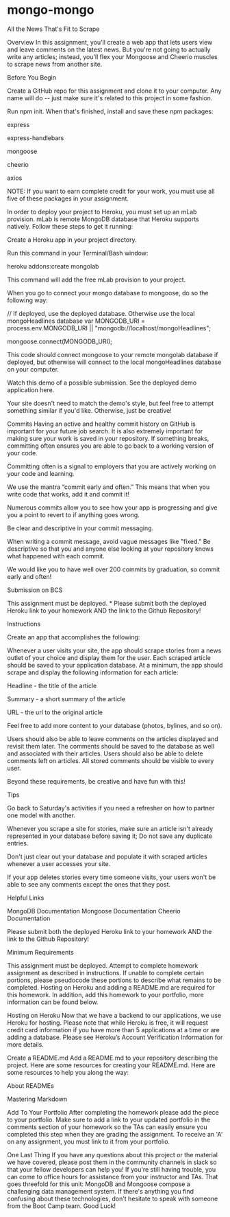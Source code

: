 # mongo-mongo

All the News That's Fit to Scrape

Overview
In this assignment, you'll create a web app that lets users view and leave comments on the latest news. But you're not going to actually write any articles; instead, you'll flex your Mongoose and Cheerio muscles to scrape news from another site.

Before You Begin


Create a GitHub repo for this assignment and clone it to your computer. Any name will do -- just make sure it's related to this project in some fashion.


Run npm init. When that's finished, install and save these npm packages:


express


express-handlebars


mongoose


cheerio


axios




NOTE: If you want to earn complete credit for your work, you must use all five of these packages in your assignment.


In order to deploy your project to Heroku, you must set up an mLab provision. mLab is remote MongoDB database that Heroku supports natively. Follow these steps to get it running:


Create a Heroku app in your project directory.


Run this command in your Terminal/Bash window:




heroku addons:create mongolab


This command will add the free mLab provision to your project.



When you go to connect your mongo database to mongoose, do so the following way:

// If deployed, use the deployed database. Otherwise use the local mongoHeadlines database
var MONGODB_URI = process.env.MONGODB_URI || "mongodb://localhost/mongoHeadlines";

mongoose.connect(MONGODB_URI);

This code should connect mongoose to your remote mongolab database if deployed, but otherwise will connect to the local mongoHeadlines database on your computer.



Watch this demo of a possible submission. See the deployed demo application here.


Your site doesn't need to match the demo's style, but feel free to attempt something similar if you'd like. Otherwise, just be creative!



Commits
Having an active and healthy commit history on GitHub is important for your future job search. It is also extremely important for making sure your work is saved in your repository. If something breaks, committing often ensures you are able to go back to a working version of your code.


Committing often is a signal to employers that you are actively working on your code and learning.


We use the mantra “commit early and often.”  This means that when you write code that works, add it and commit it!


Numerous commits allow you to see how your app is progressing and give you a point to revert to if anything goes wrong.




Be clear and descriptive in your commit messaging.

When writing a commit message, avoid vague messages like "fixed." Be descriptive so that you and anyone else looking at your repository knows what happened with each commit.



We would like you to have well over 200 commits by graduation, so commit early and often!



Submission on BCS


This assignment must be deployed. * Please submit both the deployed Heroku link to your homework AND the link to the Github Repository!


Instructions


Create an app that accomplishes the following:


Whenever a user visits your site, the app should scrape stories from a news outlet of your choice and display them for the user. Each scraped article should be saved to your application database. At a minimum, the app should scrape and display the following information for each article:

Headline - the title of the article

Summary - a short summary of the article

URL - the url to the original article

Feel free to add more content to your database (photos, bylines, and so on).


Users should also be able to leave comments on the articles displayed and revisit them later. The comments should be saved to the database as well and associated with their articles. Users should also be able to delete comments left on articles. All stored comments should be visible to every user.

Beyond these requirements, be creative and have fun with this!


Tips

Go back to Saturday's activities if you need a refresher on how to partner one model with another.

Whenever you scrape a site for stories, make sure an article isn't already represented in your database before saving it; Do not save any duplicate entries.

Don't just clear out your database and populate it with scraped articles whenever a user accesses your site.

If your app deletes stories every time someone visits, your users won't be able to see any comments except the ones that they post.

Helpful Links

MongoDB Documentation
Mongoose Documentation
Cheerio Documentation

Please submit both the deployed Heroku link to your homework AND the link to the Github Repository!

Minimum Requirements

This assignment must be deployed. Attempt to complete homework assignment as described in instructions. If unable to complete certain portions, please pseudocode these portions to describe what remains to be completed. Hosting on Heroku and adding a README.md are required for this homework. In addition, add this homework to your portfolio, more information can be found below.

Hosting on Heroku
Now that we have a backend to our applications, we use Heroku for hosting. Please note that while Heroku is free, it will request credit card information if you have more than 5 applications at a time or are adding a database.
Please see Heroku’s Account Verification Information for more details.

Create a README.md
Add a README.md to your repository describing the project. Here are some resources for creating your README.md. Here are some resources to help you along the way:

About READMEs

Mastering Markdown

Add To Your Portfolio
After completing the homework please add the piece to your portfolio. Make sure to add a link to your updated portfolio in the comments section of your homework so the TAs can easily ensure you completed this step when they are grading the assignment. To receive an 'A' on any assignment, you must link to it from your portfolio.


One Last Thing
If you have any questions about this project or the material we have covered, please post them in the community channels in slack so that your fellow developers can help you! If you're still having trouble, you can come to office hours for assistance from your instructor and TAs.
That goes threefold for this unit: MongoDB and Mongoose compose a challenging data management system. If there's anything you find confusing about these technologies, don't hesitate to speak with someone from the Boot Camp team.
Good Luck!
